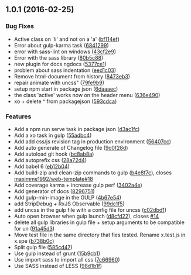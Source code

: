 <a name="1.0.1"></a>
## 1.0.1 (2016-02-25)


### Bug Fixes

* Active class on 'li' and not on a 'a' ([bf114ef](https://github.com/maxime1992/web-template/commit/bf114ef))
* Error about gulp-karma task ([6841299](https://github.com/maxime1992/web-template/commit/6841299))
* error with sass-lint on windows ([43cf2e9](https://github.com/maxime1992/web-template/commit/43cf2e9))
* Error with the sass library ([80b5c88](https://github.com/maxime1992/web-template/commit/80b5c88))
* new plugin for docs ngdocs ([5377ce1](https://github.com/maxime1992/web-template/commit/5377ce1))
* problem about sass indentation ([eed1c03](https://github.com/maxime1992/web-template/commit/eed1c03))
* Remove html-document from history ([8473eb3](https://github.com/maxime1992/web-template/commit/8473eb3))
* repair animate with uncss" ([79fe9b9](https://github.com/maxime1992/web-template/commit/79fe9b9))
* setup npm start in package json ([6daaaec](https://github.com/maxime1992/web-template/commit/6daaaec))
* the class 'active' works now on the header menu ([636e490](https://github.com/maxime1992/web-template/commit/636e490))
* xo + delete ^ from packagejson ([593cdca](https://github.com/maxime1992/web-template/commit/593cdca))

### Features

* Add a npm run serve task in package json ([d3ac1fc](https://github.com/maxime1992/web-template/commit/d3ac1fc))
* Add a xo task in gulp ([55adbc4](https://github.com/maxime1992/web-template/commit/55adbc4))
* Add add css/js revision tag in production environment ([56407cc](https://github.com/maxime1992/web-template/commit/56407cc))
* Add auto generate of Changelog file ([9c0f28d](https://github.com/maxime1992/web-template/commit/9c0f28d))
* Add autoload git hook ([bc8ab8a](https://github.com/maxime1992/web-template/commit/bc8ab8a))
* Add autoprefix css ([28a72d4](https://github.com/maxime1992/web-template/commit/28a72d4))
* Add babel 6 ([eb12b04](https://github.com/maxime1992/web-template/commit/eb12b04))
* Add build-zip and clean-zip commands to gulp ([b4e8f7c](https://github.com/maxime1992/web-template/commit/b4e8f7c)), closes [maximme1992/web-template#18](https://github.com/maximme1992/web-template/issues/18)
* Add coverage karma + increase gulp perf ([3402a4e](https://github.com/maxime1992/web-template/commit/3402a4e))
* Add generator of docs ([8296751](https://github.com/maxime1992/web-template/commit/8296751))
* Add gulp-min-image in the GULP ([4b67e54](https://github.com/maxime1992/web-template/commit/4b67e54))
* add StripDebug + RxJS Observable ([99dc1f5](https://github.com/maxime1992/web-template/commit/99dc1f5))
* add uncss in the gulp file  with a config file for uncss ([c02dbd1](https://github.com/maxime1992/web-template/commit/c02dbd1))
* Auto open browser when gulp launch ([d8cfd22](https://github.com/maxime1992/web-template/commit/d8cfd22)), closes [#14](https://github.com/maxime1992/web-template/issues/14)
* delete all gulp libraries in gulp file + setup arguments to be compatible for un ([91a45d3](https://github.com/maxime1992/web-template/commit/91a45d3))
* Move test file in the same directory that fies tested. Rename x.test.js in x.spe ([b738b0c](https://github.com/maxime1992/web-template/commit/b738b0c))
* Split gulp file ([585cd47](https://github.com/maxime1992/web-template/commit/585cd47))
* Use gulp instead of grunt ([15b9cb1](https://github.com/maxime1992/web-template/commit/15b9cb1))
* Use import sass to import all css ([7c66960](https://github.com/maxime1992/web-template/commit/7c66960))
* Use SASS instead of LESS ([98d1b1f](https://github.com/maxime1992/web-template/commit/98d1b1f))



